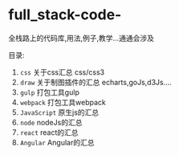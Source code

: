 # full_stack-code-
全栈路上的代码库,用法,例子,教学...通通会涉及

目录:
  1.  `css` 关于css汇总 css/css3
  2.  `draw` 关于制图插件的汇总 echarts,goJs,d3Js....
  3.  `gulp`  打包工具gulp
  4.  `webpack` 打包工具webpack
  5.  `JavaScript` 原生js的汇总
  6.  `node` nodeJs的汇总
  7.  `react` react的汇总
  8.  `Angular` Angular的汇总
     
